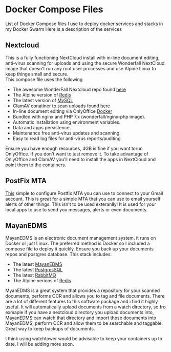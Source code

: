 # Docker Compose Files
List of Docker Compose files I use to deploy docker services and stacks in my Docker Swarm
Here is a description of the services


## Nextcloud
This is a fully functioning NextCloud install with in-line document editing, anti-virus scanning for uploads and using the secure Wonderfall NextCloud image that doesn't run any root user processes and use Alpine Linux to keep things small and secure.  
This compose file uses the following
* The awesome WonderFall Nextcloud repo found [here](https://hub.docker.com/r/wonderfall/nextcloud/)
* The Alpine version of [Redis](https://hub.docker.com/_/redis/)
* The latest version of [MySQL](https://hub.docker.com/_/mysql)
* ClamAV conatiner to scan uploads found [here](https://github.com/tiredofit/docker-clamav)
* In-line document editing via OnlyOffice [Docker](https://github.com/ONLYOFFICE/Docker-DocumentServer)
* Bundled with nginx and PHP 7.x (wonderfall/nginx-php image).
* Automatic installation using environment variables.
* Data and apps persistence.
* Maintenance free anti-virus updates and scanning.
* Easy to read log files for anti-virus reports/auditing


Ensure you have enough resources, 4GB is fine if you want torun OnlyOffice.  If you don't want to just remove it.
To take advantage of OnlyOffice and ClamAV you'll need to install the apps in NextCloud and point them to the containers.  

## PostFix MTA   
[This](https://github.com/scrummie02/DockerComposeFiles/blob/master/postfix_mta.yml) simple to configure Postfix MTA you can use to connect to your Gmail account.  This is great for a simple MTA that you can use to email yourself alerts of other things.  This isn't to be used exteranlly!  It is used for your local apps to use to send you messages, alerts or even documents.  

## MayanEDMS
MayanEDMS is an electronic document management system.  it runs on Docker or just Linux.  The preferred method is Docker so I included a compose file to deploy it quickly.  Ensure you back up your documents repos and postgres database.  This stack includes:
* The latest [MayanEDMS](https://hub.docker.com/r/mayanedms/mayanedms/)
* The latest [PostgresSQL](https://hub.docker.com/_/postgres)
* The latest [RabbitMQ](https://hub.docker.com/_/rabbitmq)
* The Alpine verions of [Redis](https://hub.docker.com/_/redis/)

MyanEDMS is a great system that provides a repository for your scanned documents, performs OCR and allows you to tag and file documents.  There are a lot of different features to this software package and i find it highly useful.  It will automatically uplaod documents from a watch directory, so fro exmaple if you have a nextcloud directory you upload documents into, MayanEDMS can watch that directory and import those documents into MayanEDMS, perform OCR and allow them to be searchable and taggable.  Great way to keep backups of documents.

I think using watchtower would be advisable to keep your containers up to date. I will be adding more soon. 
